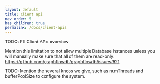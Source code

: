 ```yaml
---
layout: default
title: Client api
nav_order: 5
has_children: true
permalink: /docs/client-apis
---
```


TODO: Fill Client APIs overview

Mention this limitation to not allow multiple Database instances unless you will manually make sure that all of them are read-only: https://github.com/graphflowdb/graphflowdb/issues/921

TODO: Mention the several knobs we give, such as numThreads and bufferPoolSize
to configure the system.

